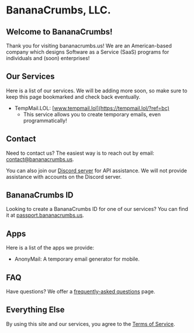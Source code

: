 # BananaCrumbs, LLC.

## Welcome to BananaCrumbs!

Thank you for visiting bananacrumbs.us!  We are an American-based company which designs Software as a Service (SaaS) programs
for individuals and (soon) enterprises!

## Our Services

Here is a list of our services.  We will be adding more soon, so make sure to keep this page bookmarked and check back eventually.

- TempMail.LOL: [www.tempmail.lol](https://tempmail.lol/?ref=bc)
  - This service allows you to create temporary emails, even programmatically!

## Contact
Need to contact us?  The easiest way is to reach out by email: [contact@bananacrumbs.us](mailto:contact@bananacrumbs.us).

You can also join our [Discord server](https://discord.gg/UuBNdkKrh5) for API assistance.  We will not provide assistance
with accounts on the Discord server.

## BananaCrumbs ID
Looking to create a BananaCrumbs ID for one of our services?  You can find
it at [passport.bananacrumbs.us](https://passport.bananacrumbs.us).


## Apps

Here is a list of the apps we provide:
- AnonyMail: A temporary email generator for mobile.


## FAQ
Have questions?  We offer a [frequently-asked questions](https://bananacrumbs.us/faq) page.


## Everything Else

By using this site and our services, you agree to the [Terms of Service](https://bananacrumbs.us/terms-of-service).
